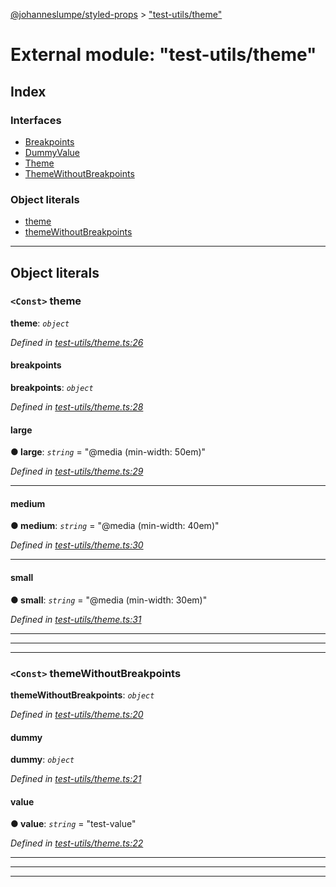 [@johanneslumpe/styled-props](../README.md) > ["test-utils/theme"](../modules/_test_utils_theme_.md)

# External module: "test-utils/theme"

## Index

### Interfaces

* [Breakpoints](../interfaces/_test_utils_theme_.breakpoints.md)
* [DummyValue](../interfaces/_test_utils_theme_.dummyvalue.md)
* [Theme](../interfaces/_test_utils_theme_.theme.md)
* [ThemeWithoutBreakpoints](../interfaces/_test_utils_theme_.themewithoutbreakpoints.md)

### Object literals

* [theme](_test_utils_theme_.md#theme-1)
* [themeWithoutBreakpoints](_test_utils_theme_.md#themewithoutbreakpoints-1)

---

## Object literals

<a id="theme-1"></a>

### `<Const>` theme

**theme**: *`object`*

*Defined in [test-utils/theme.ts:26](https://github.com/johanneslumpe/styled-props/blob/8e709f1/src/test-utils/theme.ts#L26)*

<a id="theme-1.breakpoints-1"></a>

####  breakpoints

**breakpoints**: *`object`*

*Defined in [test-utils/theme.ts:28](https://github.com/johanneslumpe/styled-props/blob/8e709f1/src/test-utils/theme.ts#L28)*

<a id="theme-1.breakpoints-1.large"></a>

####  large

**● large**: *`string`* = "@media (min-width: 50em)"

*Defined in [test-utils/theme.ts:29](https://github.com/johanneslumpe/styled-props/blob/8e709f1/src/test-utils/theme.ts#L29)*

___
<a id="theme-1.breakpoints-1.medium"></a>

####  medium

**● medium**: *`string`* = "@media (min-width: 40em)"

*Defined in [test-utils/theme.ts:30](https://github.com/johanneslumpe/styled-props/blob/8e709f1/src/test-utils/theme.ts#L30)*

___
<a id="theme-1.breakpoints-1.small"></a>

####  small

**● small**: *`string`* = "@media (min-width: 30em)"

*Defined in [test-utils/theme.ts:31](https://github.com/johanneslumpe/styled-props/blob/8e709f1/src/test-utils/theme.ts#L31)*

___

___

___
<a id="themewithoutbreakpoints-1"></a>

### `<Const>` themeWithoutBreakpoints

**themeWithoutBreakpoints**: *`object`*

*Defined in [test-utils/theme.ts:20](https://github.com/johanneslumpe/styled-props/blob/8e709f1/src/test-utils/theme.ts#L20)*

<a id="themewithoutbreakpoints-1.dummy"></a>

####  dummy

**dummy**: *`object`*

*Defined in [test-utils/theme.ts:21](https://github.com/johanneslumpe/styled-props/blob/8e709f1/src/test-utils/theme.ts#L21)*

<a id="themewithoutbreakpoints-1.dummy.value"></a>

####  value

**● value**: *`string`* = "test-value"

*Defined in [test-utils/theme.ts:22](https://github.com/johanneslumpe/styled-props/blob/8e709f1/src/test-utils/theme.ts#L22)*

___

___

___

